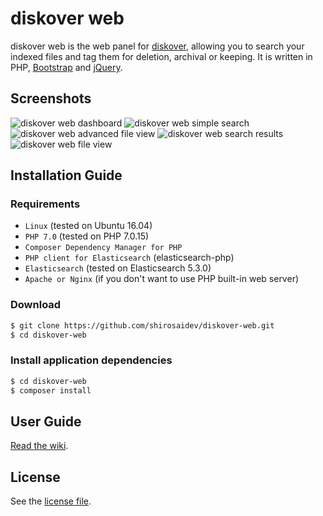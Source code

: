 # diskover web

diskover web is the web panel for [diskover](https://github.com/shirosaidev/diskover), allowing you to search your indexed files and tag them for deletion, archival or keeping. It is written in PHP, [Bootstrap](http://getbootstrap.com/) and [jQuery](https://jquery.com/).

## Screenshots

![diskover web dashboard](https://raw.githubusercontent.com/shirosaidev/diskover/master/docs/diskover-web-dashboard-screenshot.png)
![diskover web simple search](https://raw.githubusercontent.com/shirosaidev/diskover/master/docs/diskover-web-simplesearch-screenshot.png)
![diskover web advanced file view](https://raw.githubusercontent.com/shirosaidev/diskover/master/docs/diskover-web-advancedsearch-screenshot.png)
![diskover web search results](https://raw.githubusercontent.com/shirosaidev/diskover/master/docs/diskover-web-searchresults-screenshot.png)
![diskover web file view](https://raw.githubusercontent.com/shirosaidev/diskover/master/docs/diskover-web-fileview-screenshot.png)

## Installation Guide

### Requirements

* `Linux` (tested on Ubuntu 16.04)
* `PHP 7.0` (tested on PHP 7.0.15)
* `Composer Dependency Manager for PHP`
* `PHP client for Elasticsearch` (elasticsearch-php)
* `Elasticsearch` (tested on Elasticsearch 5.3.0)
* `Apache or Nginx` (if you don't want to use PHP built-in web server)

### Download

```sh
$ git clone https://github.com/shirosaidev/diskover-web.git
$ cd diskover-web
```

### Install application dependencies

```sh
$ cd diskover-web
$ composer install
```


## User Guide

[Read the wiki](https://github.com/shirosaidev/diskover-web/wiki).


## License

See the [license file](https://github.com/shirosaidev/diskover-web/blob/master/LICENSE).
